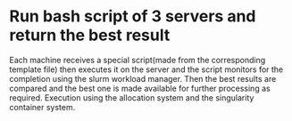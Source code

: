 # Run bash script of 3 servers and return the best result 
Each machine receives a special script(made from the corresponding template file) then executes it on the server and the script monitors for the completion using the slurm workload manager. Then the best results are compared and the best one is made available for further processing as required. 
Execution using the allocation system and the singularity container system.
